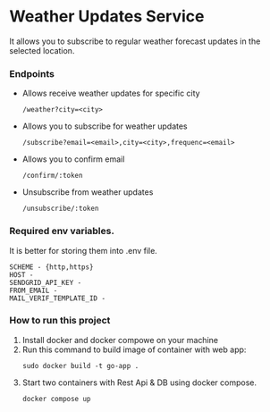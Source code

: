 # Weather Updates Service

It allows you to subscribe to regular weather forecast updates in the selected location.

### Endpoints

- Allows receive weather updates for specific city 
    ```
    /weather?city=<city>
    ```

- Allows you to subscribe for weather updates
    ```
    /subscribe?email=<email>,city=<city>,frequenc=<email>
    ```

- Allows you to confirm email
    ```
    /confirm/:token
    ```

- Unsubscribe from weather updates

    ```
    /unsubscribe/:token
    ```

### Required env variables.

It is better for storing them into .env file.

```
SCHEME - {http,https}
HOST -
SENDGRID_API_KEY - 
FROM_EMAIL - 
MAIL_VERIF_TEMPLATE_ID - 
```

### How to run this project

1. Install docker and docker compowe on your machine
2. Run this command to build image of container with web app:
    ```
    sudo docker build -t go-app .
    ```
3. Start two containers with Rest Api & DB using docker compose.
    ```
    docker compose up
    ```